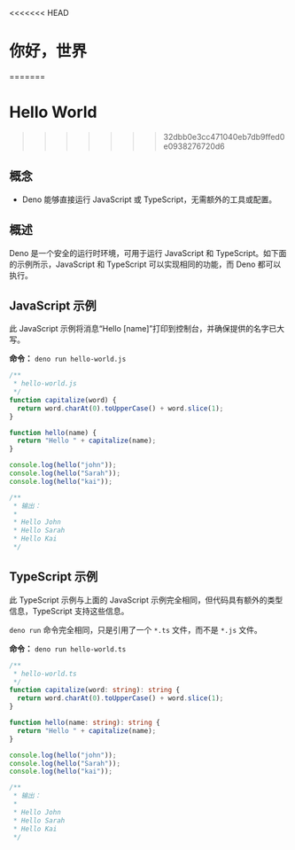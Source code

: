 <<<<<<< HEAD
# 你好，世界
=======
# Hello World
>>>>>>> 32dbb0e3cc471040eb7db9ffed0e0938276720d6

## 概念

- Deno 能够直接运行 JavaScript 或 TypeScript，无需额外的工具或配置。

## 概述

Deno 是一个安全的运行时环境，可用于运行 JavaScript 和
TypeScript。如下面的示例所示，JavaScript 和 TypeScript 可以实现相同的功能，而
Deno 都可以执行。

## JavaScript 示例

此 JavaScript 示例将消息“Hello [name]”打印到控制台，并确保提供的名字已大写。

**命令：** `deno run hello-world.js`

```js
/**
 * hello-world.js
 */
function capitalize(word) {
  return word.charAt(0).toUpperCase() + word.slice(1);
}

function hello(name) {
  return "Hello " + capitalize(name);
}

console.log(hello("john"));
console.log(hello("Sarah"));
console.log(hello("kai"));

/**
 * 输出：
 *
 * Hello John
 * Hello Sarah
 * Hello Kai
 */
```

## TypeScript 示例

此 TypeScript 示例与上面的 JavaScript
示例完全相同，但代码具有额外的类型信息，TypeScript 支持这些信息。

`deno run` 命令完全相同，只是引用了一个 `*.ts` 文件，而不是 `*.js` 文件。

**命令：** `deno run hello-world.ts`

```ts
/**
 * hello-world.ts
 */
function capitalize(word: string): string {
  return word.charAt(0).toUpperCase() + word.slice(1);
}

function hello(name: string): string {
  return "Hello " + capitalize(name);
}

console.log(hello("john"));
console.log(hello("Sarah"));
console.log(hello("kai"));

/**
 * 输出：
 *
 * Hello John
 * Hello Sarah
 * Hello Kai
 */
```
